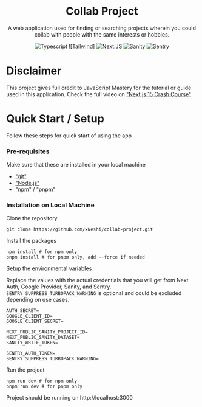 <h1 align="center">Collab Project</h1>

<p align="center">
  A web application used for finding or searching projects wherein you could collab with people with the same interests or hobbies.
</p>

<div align="center">

[![Typescript](https://img.shields.io/badge/TypeScript-007ACC?style=for-the-badge&logo=typescript&logoColor=white)](https://img.shields.io/badge/TypeScript-007ACC?style=for-the-badge&logo=typescript&logoColor=white)
[![Tailwind]](https://img.shields.io/badge/Tailwind_CSS-38B2AC?style=for-the-badge&logo=tailwind-css&logoColor=white)
[![Next.JS](https://img.shields.io/badge/next%20js-000000?style=for-the-badge&logo=nextdotjs&logoColor=white)](https://img.shields.io/badge/next%20js-000000?style=for-the-badge&logo=nextdotjs&logoColor=white)
[![Sanity](https://img.shields.io/badge/sanity-F03E2F?style=for-the-badge&logo=sanity&logoColor=white)](https://img.shields.io/badge/sanity-F03E2F?style=for-the-badge&logo=sanity&logoColor=white)
[![Sentry](https://img.shields.io/badge/Sentry-black?style=for-the-badge&logo=Sentry&logoColor=#362D59)](https://img.shields.io/badge/Sentry-black?style=for-the-badge&logo=Sentry&logoColor=#362D59)

</div>

# Disclaimer

This project gives full credit to JavaScript Mastery for the tutorial or guide used in this application. Check the full video on ["Next.js 15 Crash Course"](https://www.youtube.com/watch?v=Zq5fmkH0T78&t=17564s)

# Quick Start / Setup

Follow these steps for quick start of using the app

### Pre-requisites

Make sure that these are installed in your local machine

- ["git"](https://git-scm.com/)
- ["Node.js"](https://nodejs.org/en)
- ["npm"](https://www.npmjs.com/) / ["pnpm"](https://pnpm.io/)

### Installation on Local Machine

Clone the repository

```shell
git clone https://github.com/xNeshi/collab-project.git
```

Install the packages

```shell
npm install # for npm only
pnpm install # for pnpm only, add --force if needed
```

Setup the environmental variables

Replace the values with the actual credentials that you will get from Next Auth, Google Provider, Sanity, and Sentry. `SENTRY_SUPPRESS_TURBOPACK_WARNING` is optional and could be excluded depending on use cases.

```dotenv
AUTH_SECRET=
GOOGLE_CLIENT_ID=
GOOGLE_CLIENT_SECRET=

NEXT_PUBLIC_SANITY_PROJECT_ID=
NEXT_PUBLIC_SANITY_DATASET=
SANITY_WRITE_TOKEN=

SENTRY_AUTH_TOKEN=
SENTRY_SUPPRESS_TURBOPACK_WARNING=
```

Run the project

```shell
npm run dev # for npm only
pnpm run dev # for pnpm only
```

Project should be running on http://localhost:3000
